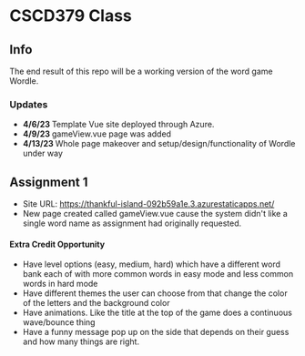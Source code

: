 # CSCD379 Class

## Info
The end result of this repo will be a working version of the word game Wordle.

### Updates
- <b> 4/6/23 </b> Template Vue site deployed through Azure.
- <b> 4/9/23 </b> gameView.vue page was added
- <b> 4/13/23 </b> Whole page makeover and setup/design/functionality of Wordle under way

## Assignment 1
- Site URL: https://thankful-island-092b59a1e.3.azurestaticapps.net/
- New page created called gameView.vue cause the system didn't like a single word name as assignment had originally requested.


#### Extra Credit Opportunity 
- Have level options (easy, medium, hard) which have a different word bank each of with more common words in easy mode and less common words in hard mode
- Have different themes the user can choose from that change the color of the letters and the background color
- Have animations. Like the title at the top of the game does a continuous wave/bounce thing
- Have a funny message pop up on the side that depends on their guess and how many things are right.

